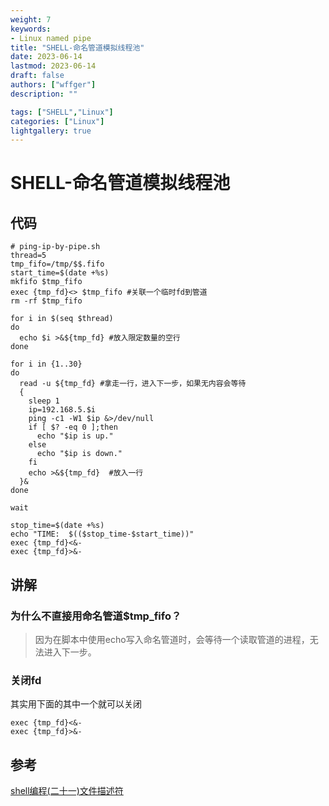 ```yaml
---
weight: 7
keywords:
- Linux named pipe
title: "SHELL-命名管道模拟线程池"
date: 2023-06-14
lastmod: 2023-06-14
draft: false
authors: ["wffger"]
description: ""

tags: ["SHELL","Linux"]
categories: ["Linux"]
lightgallery: true
---
```


<!--more-->
# SHELL-命名管道模拟线程池

## 代码
```
# ping-ip-by-pipe.sh
thread=5
tmp_fifo=/tmp/$$.fifo
start_time=$(date +%s)
mkfifo $tmp_fifo
exec {tmp_fd}<> $tmp_fifo #关联一个临时fd到管道
rm -rf $tmp_fifo

for i in $(seq $thread)
do
  echo $i >&${tmp_fd} #放入限定数量的空行
done

for i in {1..30}
do
  read -u ${tmp_fd} #拿走一行，进入下一步，如果无内容会等待
  {
    sleep 1
    ip=192.168.5.$i
    ping -c1 -W1 $ip &>/dev/null
    if [ $? -eq 0 ];then
      echo "$ip is up."
    else
      echo "$ip is down."
    fi
    echo >&${tmp_fd}  #放入一行
  }&
done

wait

stop_time=$(date +%s)
echo "TIME:  $(($stop_time-$start_time))"
exec {tmp_fd}<&-
exec {tmp_fd}>&-

```

## 讲解
### 为什么不直接用命名管道$tmp_fifo？
> 因为在脚本中使用echo写入命名管道时，会等待一个读取管道的进程，无法进入下一步。

### 关闭fd
其实用下面的其中一个就可以关闭
```
exec {tmp_fd}<&-
exec {tmp_fd}>&-
```

## 参考

[shell编程(二十一)文件描述符](https://blog.csdn.net/wzj_110/article/details/121167608)
